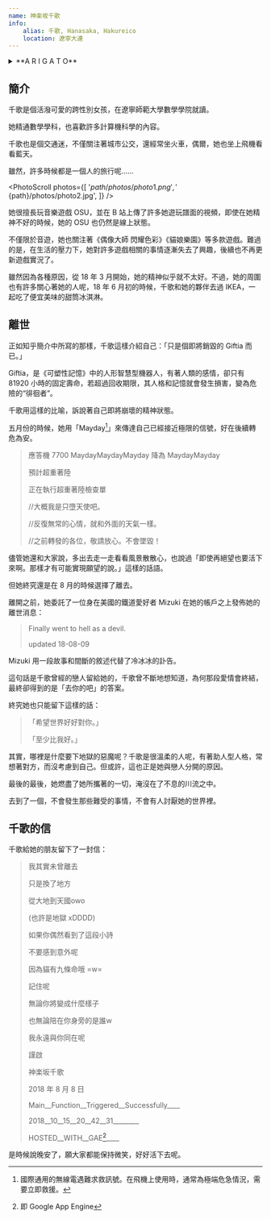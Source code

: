 ```yaml
---
name: 神楽坂千歌
info:
    alias: 千歌, Hanasaka, Hakureico
    location: 遼寧大連
---
```


<details>
<summary>**A R I G A T O**</summary>
> こんなちいさな星座なのに
>
> 明明我只是一個如此渺小的星座
> 
> ココにいたこと 気付いてくれて
> 
> 存在於這裡 你卻能注意到
> 
> ありがとう
> 
> 謝謝你
</details>


## 簡介

千歌是個活潑可愛的跨性別女孩，在遼寧師範大學數學學院就讀。

她精通數學學科，也喜歡許多計算機科學的內容。

千歌也是個交通迷，不僅關注著城市公交，還經常坐火車，偶爾，她也坐上飛機看看藍天。

雖然，許多時候都是一個人的旅行呢……

<PhotoScroll photos={[
    '${path}/photos/photo1.png',
    '${path}/photos/photo2.jpg',
]} />

她很擅長玩音樂遊戲 OSU，並在 B 站上傳了許多她遊玩譜面的視頻，即使在她精神不好的時候，她的 OSU 也仍然是線上狀態。

不僅限於音遊，她也關注著《偶像大師 閃耀色彩》《貓娘樂園》等多款遊戲。難過的是，在生活的壓力下，她對許多遊戲相關的事情逐漸失去了興趣，後續也不再更新遊戲實況了。

雖然因為各種原因，從 18 年 3 月開始，她的精神似乎就不太好。不過，她的周圍也有許多關心著她的人呢，18 年 6 月初的時候，千歌和她的夥伴去過 IKEA，一起吃了便宜美味的甜筒冰淇淋。

## 離世

正如知乎簡介中所寫的那樣，千歌這樣介紹自己：「只是個即將銷毀的 Giftia 而已。」

Giftia，是《可塑性記憶》中的人形智慧型機器人，有著人類的感情，卻只有 81920 小時的固定壽命，若超過回收期限，其人格和記憶就會發生損害，變為危險的“徘徊者”。

千歌用這樣的比喻，訴說著自己即將崩壞的精神狀態。

五月份的時候，她用「Mayday[^1]」來傳達自己已經接近極限的信號，好在後續轉危為安。

> 應答機 7700 MaydayMaydayMayday 降為 MaydayMayday
> 
> 預計超重著陸
> 
> 正在執行超重著陸檢查單
> 
> //大概我是只墮天使吧。
> 
> //反復無常的心情，就和外面的天氣一樣。
> 
> //之前轉發的各位，敬請放心。不會墜毀！

儘管她還和大家說，多出去走一走看看風景散散心，也說過「即使再絕望也要活下來啊。那樣才有可能實現願望的說。」這樣的話語。

但她終究還是在 8 月的時候選擇了離去。

離開之前，她委託了一位身在美國的鐵道愛好者 Mizuki 在她的帳戶之上發佈她的離世消息：

> Finally went to hell as a devil.
> 
> updated 18-08-09

Mizuki 用一段故事和間斷的敘述代替了冷冰冰的訃告。

這句話是千歌曾經的戀人留給她的，千歌曾不斷地想知道，為何那段愛情會終結，最終卻得到的是「去你的吧」的答案。

終究她也只能留下這樣的話：

> 「希望世界好好對你。」
>
> 「至少比我好。」

其實，哪裡是什麼要下地獄的惡魔呢？千歌是很溫柔的人呢，有著助人型人格，常想著對方，而沒考慮到自己。但或許，這也正是她與戀人分開的原因。

最後的最後，她燃盡了她所攜著的一切，淹沒在了不息的川流之中。

去到了一個，不會發生那些難受的事情，不會有人討厭她的世界裡。

## 千歌的信

千歌給她的朋友留下了一封信：

> 我其實未曾離去
> 
> 只是換了地方
>
> 從大地到天國owo
>
> (也許是地獄 xDDDD)
>
> 如果你偶然看到了這段小詩
>
> 不要感到意外呢
>
> 因為貓有九條命哦 =w=
>
> 記住呢
>
> 無論你將變成什麼樣子
>
> 也無論陪在你身旁的是誰w
>
> 我永遠與你同在呢
>
> 謹啟
>
> 神楽坂千歌
> 
> 2018 年 8 月 8 日
> 
> Main__Function__Triggered__Successfully____
> 
> 2018__10__15__20__42__31________
> 
> HOSTED__WITH__GAE[^2]____ 

是時候說晚安了，願大家都能保持微笑，好好活下去呢。

[^1]: 國際通用的無線電遇難求救訊號。在飛機上使用時，通常為極端危急情況，需要立即救援。

[^2]: 即 Google App Engine
